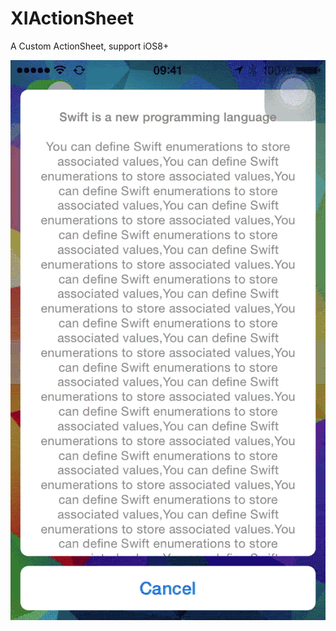 # XIActionSheet
A Custom ActionSheet, support iOS8+

![](https://github.com/Banzuofan/XIActionSheet/blob/master/001.gif)
